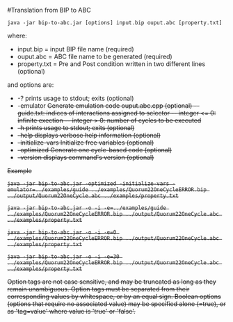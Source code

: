#Translation from BIP to ABC

`java -jar bip-to-abc.jar [options] input.bip ouput.abc [property.txt]`

where:

- input.bip    = input BIP file name (required)
- ouput.abc    = ABC file name to be generated (required)
- property.txt = Pre and Post condition written in two different lines (optional)

and options are:

- -?                prints usage to stdout; exits (optional)
- -emulator <s>     Generate emulation code ouput.abc.cpp (optional)
--  guide.txt: indices of interactions assigned to selector
--  integer <= 0: infinite exection
--  integer > 0: number of cycles to be executed
- -h                prints usage to stdout; exits (optional)
- -help             displays verbose help information (optional)
- -initialize-vars  Initialize free variables (optional)
- -optimized        Generate one cycle-based code (optional)
- -version          displays command's version (optional)


Example

`java -jar bip-to-abc.jar -optimized -initialize-vars -emulator=../examples/guide ../examples/Quorum22OneCycleERROR.bip ../output/Quorum22OneCycle.abc ../examples/property.txt`

`java -jar bip-to-abc.jar -o -i -e=../examples/guide ../examples/Quorum22OneCycleERROR.bip ../output/Quorum22OneCycle.abc ../examples/property.txt`

`java -jar bip-to-abc.jar -o -i -e=0 ../examples/Quorum22OneCycleERROR.bip ../output/Quorum22OneCycle.abc ../examples/property.txt`

`java -jar bip-to-abc.jar -o -i -e=30 ../examples/Quorum22OneCycleERROR.bip ../output/Quorum22OneCycle.abc ../examples/property.txt`

Option tags are not case sensitive, and may be truncated as long as they remain unambiguous.  Option tags must be separated from their corresponding values by whitespace, or by an equal sign.  Boolean options (options that require no associated value) may be specified alone (=true), or as 'tag=value' where value is 'true' or 'false'.
